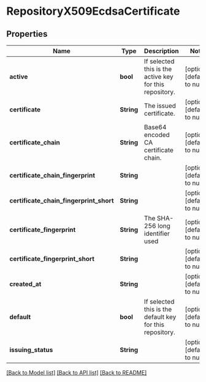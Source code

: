 # RepositoryX509EcdsaCertificate

## Properties
Name | Type | Description | Notes
------------ | ------------- | ------------- | -------------
**active** | **bool** | If selected this is the active key for this repository. | [optional] [default to null]
**certificate** | **String** | The issued certificate. | [optional] [default to null]
**certificate_chain** | **String** | Base64 encoded CA certificate chain. | [optional] [default to null]
**certificate_chain_fingerprint** | **String** |  | [optional] [default to null]
**certificate_chain_fingerprint_short** | **String** |  | [optional] [default to null]
**certificate_fingerprint** | **String** | The SHA-256 long identifier used | [optional] [default to null]
**certificate_fingerprint_short** | **String** |  | [optional] [default to null]
**created_at** | **String** |  | [optional] [default to null]
**default** | **bool** | If selected this is the default key for this repository. | [optional] [default to null]
**issuing_status** | **String** |  | [optional] [default to null]

[[Back to Model list]](../README.md#documentation-for-models) [[Back to API list]](../README.md#documentation-for-api-endpoints) [[Back to README]](../README.md)



